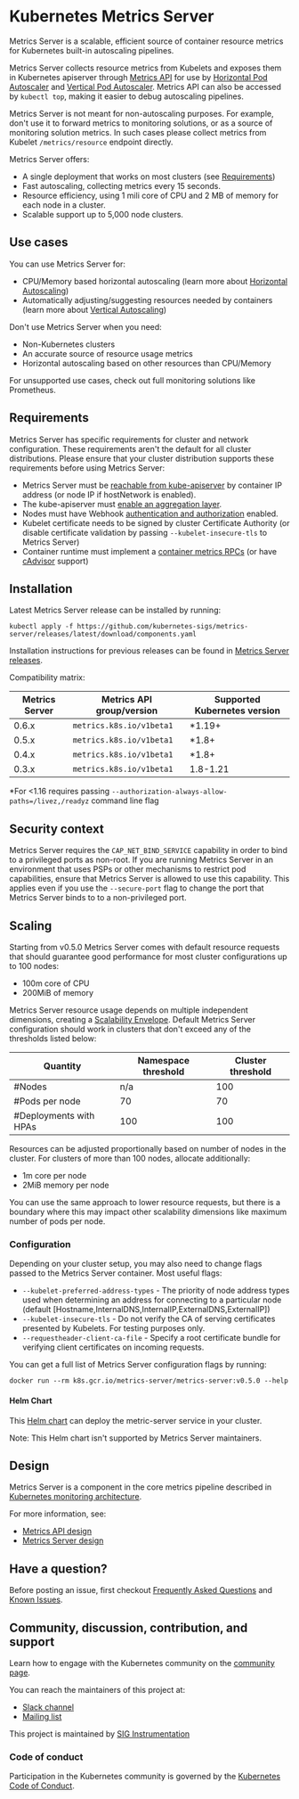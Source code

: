 # Kubernetes Metrics Server

Metrics Server is a scalable, efficient source of container resource metrics for Kubernetes
built-in autoscaling pipelines.

Metrics Server collects resource metrics from Kubelets and exposes them in Kubernetes apiserver through [Metrics API] 
for use by [Horizontal Pod Autoscaler] and [Vertical Pod Autoscaler]. Metrics API can also be accessed by `kubectl top`,
making it easier to debug autoscaling pipelines.

Metrics Server is not meant for non-autoscaling purposes. For example, don't use it to forward metrics to monitoring solutions, or as a source of monitoring solution metrics. In such cases please collect metrics from Kubelet `/metrics/resource` endpoint directly.

Metrics Server offers:
- A single deployment that works on most clusters (see [Requirements](#requirements))
- Fast autoscaling, collecting metrics every 15 seconds.
- Resource efficiency, using 1 mili core of CPU and 2 MB of memory for each node in a cluster.
- Scalable support up to 5,000 node clusters.

[Metrics API]: https://github.com/kubernetes/metrics
[Horizontal Pod Autoscaler]: https://kubernetes.io/docs/tasks/run-application/horizontal-pod-autoscale/
[Vertical Pod Autoscaler]: https://github.com/kubernetes/autoscaler/tree/master/vertical-pod-autoscaler/

## Use cases

You can use Metrics Server for:
- CPU/Memory based horizontal autoscaling (learn more about [Horizontal Autoscaling])
- Automatically adjusting/suggesting resources needed by containers (learn more about [Vertical Autoscaling])

Don't use Metrics Server when you need:
- Non-Kubernetes clusters
- An accurate source of resource usage metrics
- Horizontal autoscaling based on other resources than CPU/Memory

For unsupported use cases, check out full monitoring solutions like Prometheus.

[Horizontal Autoscaling]: https://kubernetes.io/docs/tasks/run-application/horizontal-pod-autoscale/
[Vertical Autoscaling]: https://github.com/kubernetes/autoscaler/tree/master/vertical-pod-autoscaler/

## Requirements

Metrics Server has specific requirements for cluster and network configuration. These requirements aren't the default for all cluster
distributions. Please ensure that your cluster distribution supports these requirements before using Metrics Server:
- Metrics Server must be [reachable from kube-apiserver] by container IP address (or node IP if hostNetwork is enabled).
- The kube-apiserver must [enable an aggregation layer].
- Nodes must have Webhook [authentication and authorization] enabled.
- Kubelet certificate needs to be signed by cluster Certificate Authority (or disable certificate validation by passing `--kubelet-insecure-tls` to Metrics Server)
- Container runtime must implement a [container metrics RPCs] (or have [cAdvisor] support)

[reachable from kube-apiserver]: https://kubernetes.io/docs/concepts/architecture/master-node-communication/#master-to-cluster
[enable an aggregation layer]: https://kubernetes.io/docs/tasks/access-kubernetes-api/configure-aggregation-layer/
[authentication and authorization]: https://kubernetes.io/docs/reference/command-line-tools-reference/kubelet-authentication-authorization/
[container metrics RPCs]: https://github.com/kubernetes/community/blob/master/contributors/devel/sig-node/cri-container-stats.md
[cAdvisor]: https://github.com/google/cadvisor

## Installation

Latest Metrics Server release can be installed by running:

```shell
kubectl apply -f https://github.com/kubernetes-sigs/metrics-server/releases/latest/download/components.yaml
```

Installation instructions for previous releases can be found in [Metrics Server releases].

Compatibility matrix:

Metrics Server | Metrics API group/version | Supported Kubernetes version
---------------|---------------------------|-----------------------------
0.6.x          | `metrics.k8s.io/v1beta1`  | *1.19+
0.5.x          | `metrics.k8s.io/v1beta1`  | *1.8+
0.4.x          | `metrics.k8s.io/v1beta1`  | *1.8+
0.3.x          | `metrics.k8s.io/v1beta1`  | 1.8-1.21

*For <1.16 requires passing `--authorization-always-allow-paths=/livez,/readyz` command line flag

[Metrics Server releases]: https://github.com/kubernetes-sigs/metrics-server/releases

## Security context

Metrics Server requires the `CAP_NET_BIND_SERVICE` capability in order to bind to a privileged ports as non-root.
If you are running Metrics Server in an environment that uses PSPs or other mechanisms to restrict pod capabilities, ensure that Metrics Server is allowed
to use this capability.
This applies even if you use the `--secure-port` flag to change the port that Metrics Server binds to to a non-privileged port.

## Scaling

Starting from v0.5.0 Metrics Server comes with default resource requests that should guarantee good performance for most cluster configurations up to 100 nodes:

* 100m core of CPU
* 200MiB of memory

Metrics Server resource usage depends on multiple independent dimensions, creating a [Scalability Envelope].
Default Metrics Server configuration should work in clusters that don't exceed any of the thresholds listed below:

Quantity               | Namespace threshold | Cluster threshold
-----------------------|---------------------|------------------
#Nodes                 | n/a                 | 100
#Pods per node         | 70                  | 70
#Deployments with HPAs | 100                 | 100

Resources can be adjusted proportionally based on number of nodes in the cluster.
For clusters of more than 100 nodes, allocate additionally:
* 1m core per node
* 2MiB memory per node

You can use the same approach to lower resource requests, but there is a boundary
where this may impact other scalability dimensions like maximum number of pods per node.

[Scalability Envelope]: https://github.com/kubernetes/community/blob/master/sig-scalability/configs-and-limits/thresholds.md

### Configuration 

Depending on your cluster setup, you may also need to change flags passed to the Metrics Server container.
Most useful flags:
- `--kubelet-preferred-address-types` - The priority of node address types used when determining an address for connecting to a particular node (default [Hostname,InternalDNS,InternalIP,ExternalDNS,ExternalIP])
- `--kubelet-insecure-tls` - Do not verify the CA of serving certificates presented by Kubelets. For testing purposes only.
- `--requestheader-client-ca-file` - Specify a root certificate bundle for verifying client certificates on incoming requests.

You can get a full list of Metrics Server configuration flags by running:

```shell
docker run --rm k8s.gcr.io/metrics-server/metrics-server:v0.5.0 --help
```

#### Helm Chart

This [Helm chart](https://github.com/bitnami/charts/tree/master/bitnami/metrics-server) can deploy the metric-server service in your cluster.

Note: This Helm chart isn't supported by Metrics Server maintainers.

## Design

Metrics Server is a component in the core metrics pipeline described in [Kubernetes monitoring architecture].

For more information, see:
- [Metrics API design]
- [Metrics Server design]

[Kubernetes monitoring architecture]: https://github.com/kubernetes/community/blob/master/contributors/design-proposals/instrumentation/monitoring_architecture.md
[Metrics API design]: https://github.com/kubernetes/community/blob/master/contributors/design-proposals/instrumentation/resource-metrics-api.md
[Metrics Server design]: https://github.com/kubernetes/community/blob/master/contributors/design-proposals/instrumentation/metrics-server.md

## Have a question?

Before posting an issue, first checkout [Frequently Asked Questions] and [Known Issues].

[Frequently Asked Questions]: FAQ.md
[Known Issues]: KNOWN_ISSUES.md

## Community, discussion, contribution, and support

Learn how to engage with the Kubernetes community on the [community page].

You can reach the maintainers of this project at:

- [Slack channel]
- [Mailing list]

This project is maintained by [SIG Instrumentation]

[community page]: http://kubernetes.io/community/
[Slack channel]: https://kubernetes.slack.com/messages/sig-instrumentation
[Mailing list]: https://groups.google.com/forum/#!forum/kubernetes-sig-instrumentation
[SIG Instrumentation]: https://github.com/kubernetes/community/tree/master/sig-instrumentation

### Code of conduct

Participation in the Kubernetes community is governed by the [Kubernetes Code of Conduct].

[Kubernetes Code of Conduct]: code-of-conduct.md
